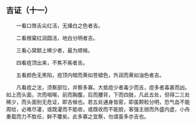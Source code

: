 ## 吉证（十一）


&emsp;&emsp;一看口唇舌尖红活，无燥白之色者吉。

&emsp;&emsp;二看根窠红润圆活，地白分明者吉。

&emsp;&emsp;三看心窝额上稀少者，最为顺候。

&emsp;&emsp;四看痘顶出来，不焦不紫者吉。

&emsp;&emsp;五看颜色无黑陷，痘顶内暗而黄如苍蜡色，外润而黄如油色者吉。

&emsp;&emsp;凡看痘之法，须察部位，并察多寡。大抵痘少者毒少而吉，痘多者毒甚而凶。如上而头面，次而咽喉，前而胸腹，后而腰背，下而四肢，凡此五处，但得二三处稀少，而头面别无危证，即吉候也。若五处通身皆密，即虽颗粒分明，恐气血不能周给，必难尽灌，或既灌而不能收，或既收而不能脱，客强主弱而外盛内虚，小舟重载而力不胜任，鲜不覆矣。此多寡之宜察，勿谓虽多亦吉也。

